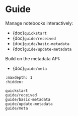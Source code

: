 # Guide

Manage notebooks interactively:

- {doc}`quickstart`
- {doc}`guide/received`
- {doc}`guide/basic-metadata`
- {doc}`guide/update-metadata`

Build on the metadata API:

- {doc}`guide/meta`

```{toctree}
:maxdepth: 1
:hidden:

quickstart
guide/received
guide/basic-metadata
guide/update-metadata
guide/meta
```
